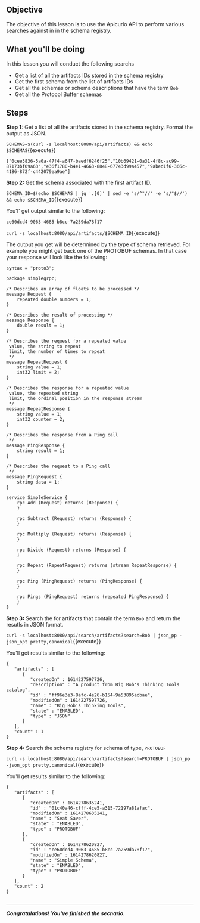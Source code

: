 ## Objective
The objective of this lesson is to use the Apicurio API to perform various searches against in in the schema registry.

## What you'll be doing

In this lesson you will conduct the following searchs

* Get a list of all the artifacts IDs stored in the schema registry
* Get the first schema from the list of artifacts IDs 
* Get all the schemas or schema descriptions that have the term `Bob`
* Get all the Protocol Buffer schemas


## Steps

**Step 1:** Get a list of all the artifacts stored in the schema registry. Format the output as JSON.

`SCHEMAS=$(curl -s localhost:8080/api/artifacts) && echo $SCHEMAS`{{execute}}

`["0cee3836-5a0a-47f4-a647-baedf6246f25","10b69421-0a31-4f8c-ac99-87173bf09a63","e36f1780-b4e1-4663-8848-67743d99a457","9abed1f6-366c-4186-872f-c442079ea9ae"]`

**Step 2:** Get the schema associated with the first artifact ID.


`SCHEMA_ID=$(echo $SCHEMAS | jq '.[0]' | sed -e 's/^"//' -e 's/"$//') && echo $SCHEMA_ID`{{execute}}

You'l' get output similar to the following:

`ce60dcd4-9063-4685-b8cc-7a259da78f17`

`curl -s localhost:8080/api/artifacts/$SCHEMA_ID`{{execute}}

The output you get will be determined by the type of schema retrieved. For example you might get back one of the PROTOBUF schemas. In that case your response will look like the following:

```
syntax = "proto3";

package simplegrpc;

/* Describes an array of floats to be processed */
message Request {
    repeated double numbers = 1;
}

/* Describes the result of processing */
message Response {
    double result = 1;
}

/* Describes the request for a repeated value
 value, the string to repeat
 limit, the number of times to repeat
 */
message RepeatRequest {
    string value = 1;
    int32 limit = 2;
}

/* Describes the response for a repeated value
 value, the repeated string
 limit, the ordinal position in the response stream
 */
message RepeatResponse {
    string value = 1;
    int32 counter = 2;
}

/* Describes the response from a Ping call
 */
message PingResponse {
    string result = 1;
}

/* Describes the request to a Ping call
 */
message PingRequest {
    string data = 1;
}

service SimpleService {
    rpc Add (Request) returns (Response) {
    }

    rpc Subtract (Request) returns (Response) {
    }

    rpc Multiply (Request) returns (Response) {
    }

    rpc Divide (Request) returns (Response) {
    }

    rpc Repeat (RepeatRequest) returns (stream RepeatResponse) {
    }

    rpc Ping (PingRequest) returns (PingResponse) {
    }

    rpc Pings (PingRequest) returns (repeated PingResponse) {
    }
}
```



**Step 3:** Search the for artifacts that contain the term `Bob` and return the resutls in JSON format.

`curl -s localhost:8080/api/search/artifacts?search=Bob | json_pp -json_opt pretty,canonical`{{execute}}

You'll get results similar to the following:

```
{
   "artifacts" : [
      {
         "createdOn" : 1614227597726,
         "description" : "A product from Big Bob's Thinking Tools catalog",
         "id" : "ff96e3e3-8afc-4e26-b154-9a53895acbae",
         "modifiedOn" : 1614227597726,
         "name" : "Big Bob's Thinking Tools",
         "state" : "ENABLED",
         "type" : "JSON"
      }
   ],
   "count" : 1
}

```



**Step 4:** Search the schema registry for schema of type, `PROTOBUF`


`curl -s localhost:8080/api/search/artifacts?search=PROTOBUF | json_pp -json_opt pretty,canonical`{{execute}}

You'll get results similar to the following:

```
{
   "artifacts" : [
      {
         "createdOn" : 1614278635241,
         "id" : "01c40a46-cfff-4ce5-a315-72197a81afac",
         "modifiedOn" : 1614278635241,
         "name" : "Seat Saver",
         "state" : "ENABLED",
         "type" : "PROTOBUF"
      },
      {
         "createdOn" : 1614278620827,
         "id" : "ce60dcd4-9063-4685-b8cc-7a259da78f17",
         "modifiedOn" : 1614278620827,
         "name" : "Simple Schema",
         "state" : "ENABLED",
         "type" : "PROTOBUF"
      }
   ],
   "count" : 2
}


```

---

***Congratulations! You've finished the secnario.***